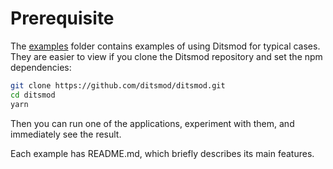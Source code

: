 
# Prerequisite

The [examples][1] folder contains examples of using Ditsmod for typical cases. They are easier to view if you clone the Ditsmod repository and set the npm dependencies:

```bash
git clone https://github.com/ditsmod/ditsmod.git
cd ditsmod
yarn
```

Then you can run one of the applications, experiment with them, and immediately see the result.

Each example has README.md, which briefly describes its main features.

[1]: https://github.com/ditsmod/ditsmod/tree/main/examples
